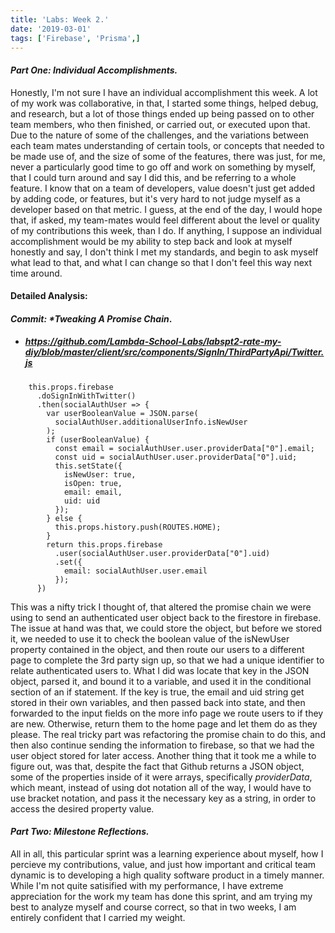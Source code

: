 ```yaml
---
title: 'Labs: Week 2.'
date: '2019-03-01'
tags: ['Firebase', 'Prisma',]
---
```


#### _Part One:_ *Individual Accomplishments.*

Honestly, I'm not sure I have an individual accomplishment this week. A lot of my work was collaborative, in that, I started some things, helped debug, and research,
but a lot of those things ended up being passed on to other team members, who then finished, or carried out, or executed upon that. Due to the nature of some of the challenges,
and the variations between each team mates understanding of certain tools, or concepts that needed to be made use of, and the size of some of the features, there was just, for me,
never a particularly good time to go off and work on something by myself, that I could turn around and say I did this, and be referring to a whole feature.
I know that on a team of developers, value doesn't just get added by adding code, or features, but it's very hard to not judge myself as a developer based on that metric. I guess, at the end of the day, I would hope that, if asked, my team-mates would feel different about the level or quality of my contributions this week, than I do. If anything, I suppose an individual accomplishment would be my ability to step back and look at myself honestly and say, I don't think I met my standards, and begin to ask myself what lead to that, and what I can change so that I don't feel this way next time around.

#### Detailed Analysis:
 #### _Commit:_ _*Tweaking A Promise Chain_.

* ##### https://github.com/Lambda-School-Labs/labspt2-rate-my-diy/blob/master/client/src/components/SignIn/ThirdPartyApi/Twitter.js 

```JS
    this.props.firebase
      .doSignInWithTwitter()
      .then(socialAuthUser => {
        var userBooleanValue = JSON.parse(
          socialAuthUser.additionalUserInfo.isNewUser
        );
        if (userBooleanValue) {
          const email = socialAuthUser.user.providerData["0"].email;
          const uid = socialAuthUser.user.providerData["0"].uid;
          this.setState({
            isNewUser: true,
            isOpen: true,
            email: email,
            uid: uid
          });
        } else {
          this.props.history.push(ROUTES.HOME);
        }
        return this.props.firebase
          .user(socialAuthUser.user.providerData["0"].uid)
          .set({
            email: socialAuthUser.user.email
          });
      })
```
This was a nifty trick I thought of, that altered the promise chain we were using to send an authenticated user object back to the firestore in firebase.
The issue at hand was that, we could store the object, but before we stored it, we needed to use it to check the boolean value of the isNewUser property contained in the object, and then route our users to a different page to complete the 3rd party sign up, so that we had a unique identifier to relate authenticated users to. What I did was locate that key in the JSON object, parsed it, and bound it to a variable, and used it in the conditional section of an if statement.
If the key is true, the email and uid string get stored in their own variables, and then passed back into state, and then forwarded to the input fields on the more info page we route users to if they are new. Otherwise, return them to the home page and let them do as they please. 
The real tricky part was refactoring the promise chain to do this, and then also continue sending the information to firebase, so that we had the user object stored for later access.
Another thing that it took me a while to figure out, was that, despite the fact that Github returns a JSON object, some of the properties inside of it were arrays, specifically *_providerData_*, which meant, instead of using dot notation all of the way, I would have to use bracket notation, and pass it the necessary key as a string, in order to access the desired property value. 



 #### _Part Two:_ *Milestone Reflections.*

 All in all, this particular sprint was a learning experience about myself, how I percieve my contributions, value, and just how important and critical team dynamic is to developing a high quality software product in a timely manner. While I'm not quite satisified with my performance, I have extreme appreciation for the work my team has done this sprint, and am trying my best to analyze myself and course correct, so that in two weeks, I am entirely confident that I carried my weight.